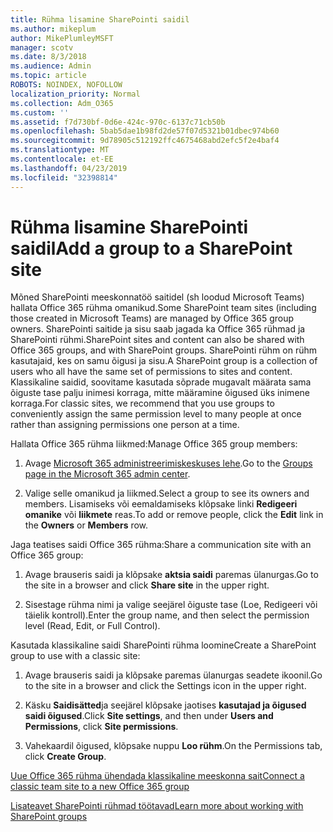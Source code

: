 ```yaml
---
title: Rühma lisamine SharePointi saidil
ms.author: mikeplum
author: MikePlumleyMSFT
manager: scotv
ms.date: 8/3/2018
ms.audience: Admin
ms.topic: article
ROBOTS: NOINDEX, NOFOLLOW
localization_priority: Normal
ms.collection: Adm_O365
ms.custom: ''
ms.assetid: f7d730bf-0d6e-424c-970c-6137c71cb50b
ms.openlocfilehash: 5bab5dae1b98fd2de57f07d5321b01dbec974b60
ms.sourcegitcommit: 9d78905c512192ffc4675468abd2efc5f2e4baf4
ms.translationtype: MT
ms.contentlocale: et-EE
ms.lasthandoff: 04/23/2019
ms.locfileid: "32398814"
---
```

# <a name="add-a-group-to-a-sharepoint-site"></a><span data-ttu-id="102f3-102">Rühma lisamine SharePointi saidil</span><span class="sxs-lookup"><span data-stu-id="102f3-102">Add a group to a SharePoint site</span></span>

<span data-ttu-id="102f3-103">Mõned SharePointi meeskonnatöö saitidel (sh loodud Microsoft Teams) hallata Office 365 rühma omanikud.</span><span class="sxs-lookup"><span data-stu-id="102f3-103">Some SharePoint team sites (including those created in Microsoft Teams) are managed by Office 365 group owners.</span></span> <span data-ttu-id="102f3-104">SharePointi saitide ja sisu saab jagada ka Office 365 rühmad ja SharePointi rühmi.</span><span class="sxs-lookup"><span data-stu-id="102f3-104">SharePoint sites and content can also be shared with Office 365 groups, and with SharePoint groups.</span></span> <span data-ttu-id="102f3-105">SharePointi rühm on rühm kasutajaid, kes on samu õigusi ja sisu.</span><span class="sxs-lookup"><span data-stu-id="102f3-105">A SharePoint group is a collection of users who all have the same set of permissions to sites and content.</span></span> <span data-ttu-id="102f3-106">Klassikaline saidid, soovitame kasutada sõprade mugavalt määrata sama õiguste tase palju inimesi korraga, mitte määramine õigused üks inimene korraga.</span><span class="sxs-lookup"><span data-stu-id="102f3-106">For classic sites, we recommend that you use groups to conveniently assign the same permission level to many people at once rather than assigning permissions one person at a time.</span></span>
  
<span data-ttu-id="102f3-107">Hallata Office 365 rühma liikmed:</span><span class="sxs-lookup"><span data-stu-id="102f3-107">Manage Office 365 group members:</span></span>
  
1. <span data-ttu-id="102f3-108">Avage [Microsoft 365 administreerimiskeskuses lehe](https://portal.office.com/adminportal/home#/groups).</span><span class="sxs-lookup"><span data-stu-id="102f3-108">Go to the [Groups page in the Microsoft 365 admin center](https://portal.office.com/adminportal/home#/groups).</span></span>
    
2. <span data-ttu-id="102f3-109">Valige selle omanikud ja liikmed.</span><span class="sxs-lookup"><span data-stu-id="102f3-109">Select a group to see its owners and members.</span></span> <span data-ttu-id="102f3-110">Lisamiseks või eemaldamiseks klõpsake linki **Redigeeri** **omanike** või **liikmete** reas.</span><span class="sxs-lookup"><span data-stu-id="102f3-110">To add or remove people, click the **Edit** link in the **Owners** or **Members** row.</span></span> 
    
<span data-ttu-id="102f3-111">Jaga teatises saidi Office 365 rühma:</span><span class="sxs-lookup"><span data-stu-id="102f3-111">Share a communication site with an Office 365 group:</span></span>
  
1. <span data-ttu-id="102f3-112">Avage brauseris saidi ja klõpsake **aktsia saidi** paremas ülanurgas.</span><span class="sxs-lookup"><span data-stu-id="102f3-112">Go to the site in a browser and click **Share site** in the upper right.</span></span> 
    
2. <span data-ttu-id="102f3-113">Sisestage rühma nimi ja valige seejärel õiguste tase (Loe, Redigeeri või täielik kontroll).</span><span class="sxs-lookup"><span data-stu-id="102f3-113">Enter the group name, and then select the permission level (Read, Edit, or Full Control).</span></span>
    
<span data-ttu-id="102f3-114">Kasutada klassikaline saidi SharePointi rühma loomine</span><span class="sxs-lookup"><span data-stu-id="102f3-114">Create a SharePoint group to use with a classic site:</span></span>
  
1. <span data-ttu-id="102f3-115">Avage brauseris saidi ja klõpsake paremas ülanurgas seadete ikoonil.</span><span class="sxs-lookup"><span data-stu-id="102f3-115">Go to the site in a browser and click the Settings icon in the upper right.</span></span>
    
2. <span data-ttu-id="102f3-116">Käsku **Saidisätted**ja seejärel klõpsake jaotises **kasutajad ja õigused** **saidi õigused**.</span><span class="sxs-lookup"><span data-stu-id="102f3-116">Click **Site settings**, and then under **Users and Permissions**, click **Site permissions**.</span></span>
    
3. <span data-ttu-id="102f3-117">Vahekaardil õigused, klõpsake nuppu **Loo rühm**.</span><span class="sxs-lookup"><span data-stu-id="102f3-117">On the Permissions tab, click **Create Group**.</span></span>
    
[<span data-ttu-id="102f3-118">Uue Office 365 rühma ühendada klassikaline meeskonna sait</span><span class="sxs-lookup"><span data-stu-id="102f3-118">Connect a classic team site to a new Office 365 group</span></span>](https://go.microsoft.com/fwlink/?linkid=2008654)
  
[<span data-ttu-id="102f3-119">Lisateavet SharePointi rühmad töötavad</span><span class="sxs-lookup"><span data-stu-id="102f3-119">Learn more about working with SharePoint groups</span></span>](https://go.microsoft.com/fwlink/?linkid=874658)
  

